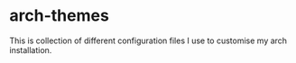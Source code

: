 # arch-themes
 This is collection of different configuration files I use to customise my arch installation.
